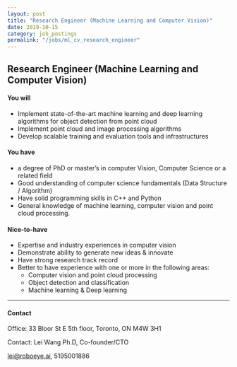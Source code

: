 ```yaml
---
layout: post
title: "Research Engineer (Machine Learning and Computer Vision)"
date: 2019-10-15
category: job_postings 
permalink: "/jobs/ml_cv_research_engineer"
---
```


## Research Engineer (Machine Learning and Computer Vision)
#### You will
-  Implement state-of-the-art machine learning and deep learning algorithms for
object detection from point cloud
-  Implement point cloud and image processing algorithms
-  Develop scalable training and evaluation tools and infrastructures

#### You have
-  a degree of PhD or master’s in computer Vision, Computer Science or a related field
-  Good understanding of computer science fundamentals (Data Structure /
Algorithm)
-  Have solid programming skills in C++ and Python
-  General knowledge of machine learning, computer vision and point cloud
processing.

#### Nice-to-have
-  Expertise and industry experiences in computer vision
-  Demonstrate ability to generate new ideas & innovate
-  Have strong research track record
-  Better to have experience with one or more in the following areas:
    - Computer vision and point cloud processing
    - Object detection and classification
    - Machine learning & Deep learning
    
---

#### Contact
Office: 33 Bloor St E 5th floor, Toronto, ON M4W 3H1

Contact: Lei Wang Ph.D, Co-founder/CTO

lei@roboeye.ai, 5195001886